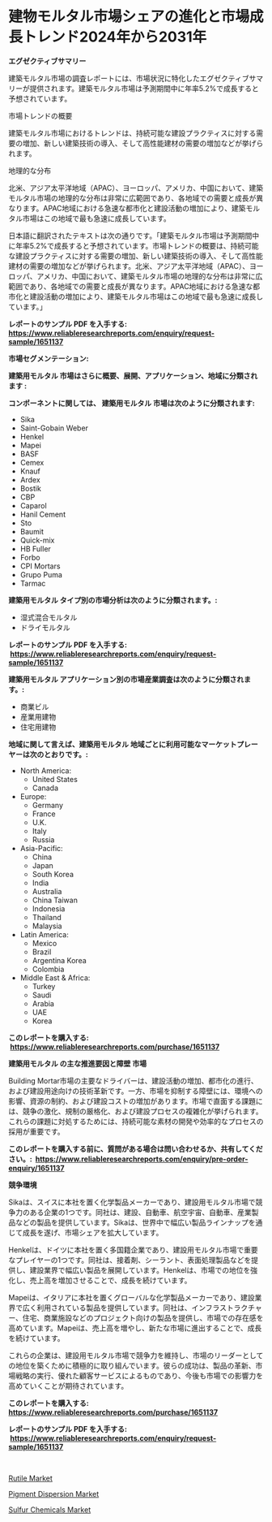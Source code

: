 <p><h1>建物モルタル市場シェアの進化と市場成長トレンド2024年から2031年</h1></p><p><strong>エグゼクティブサマリー</strong></p>
<p><p>建築モルタル市場の調査レポートには、市場状況に特化したエグゼクティブサマリーが提供されます。建築モルタル市場は予測期間中に年率5.2%で成長すると予想されています。</p><p>市場トレンドの概要</p><p>建築モルタル市場におけるトレンドは、持続可能な建設プラクティスに対する需要の増加、新しい建築技術の導入、そして高性能建材の需要の増加などが挙げられます。</p><p>地理的な分布</p><p>北米、アジア太平洋地域（APAC）、ヨーロッパ、アメリカ、中国において、建築モルタル市場の地理的な分布は非常に広範囲であり、各地域での需要と成長が異なります。APAC地域における急速な都市化と建設活動の増加により、建築モルタル市場はこの地域で最も急速に成長しています。</p><p>日本語に翻訳されたテキストは次の通りです。「建築モルタル市場は予測期間中に年率5.2%で成長すると予想されています。市場トレンドの概要は、持続可能な建設プラクティスに対する需要の増加、新しい建築技術の導入、そして高性能建材の需要の増加などが挙げられます。北米、アジア太平洋地域（APAC）、ヨーロッパ、アメリカ、中国において、建築モルタル市場の地理的な分布は非常に広範囲であり、各地域での需要と成長が異なります。APAC地域における急速な都市化と建設活動の増加により、建築モルタル市場はこの地域で最も急速に成長しています。」</p></p>
<p><strong>レポートのサンプル PDF を入手する: <a href="https://www.reliableresearchreports.com/enquiry/request-sample/1651137">https://www.reliableresearchreports.com/enquiry/request-sample/1651137</a></strong></p>
<p><strong>市場セグメンテーション:</strong></p>
<p><strong> 建築用モルタル 市場はさらに概要、展開、アプリケーション、地域に分類されます :</strong></p>
<p><strong>コンポーネントに関しては、 建築用モルタル 市場は次のように分類されます: &nbsp;</strong></p>
<p><ul><li>Sika</li><li>Saint-Gobain Weber</li><li>Henkel</li><li>Mapei</li><li>BASF</li><li>Cemex</li><li>Knauf</li><li>Ardex</li><li>Bostik</li><li>CBP</li><li>Caparol</li><li>Hanil Cement</li><li>Sto</li><li>Baumit</li><li>Quick-mix</li><li>HB Fuller</li><li>Forbo</li><li>CPI Mortars</li><li>Grupo Puma</li><li>Tarmac</li></ul></p>
<p><strong> 建築用モルタル タイプ別の市場分析は次のように分類されます。:</strong></p>
<p><ul><li>湿式混合モルタル</li><li>ドライモルタル</li></ul></p>
<p><strong>レポートのサンプル PDF を入手する: &nbsp;<a href="https://www.reliableresearchreports.com/enquiry/request-sample/1651137">https://www.reliableresearchreports.com/enquiry/request-sample/1651137</a></strong></p>
<p><strong> 建築用モルタル アプリケーション別の市場産業調査は次のように分類されます。:</strong></p>
<p><ul><li>商業ビル</li><li>産業用建物</li><li>住宅用建物</li></ul></p>
<p><strong>地域に関して言えば、建築用モルタル 地域ごとに利用可能なマーケットプレーヤーは次のとおりです。:</strong></p>
<p><ul>
    <li>
        North America:
        <ul>
            <li>United States</li>
            <li>Canada</li>
        </ul>
    </li>
    <li>
        Europe:
        <ul>
            <li>Germany</li>
            <li>France</li>
            <li>U.K.</li>
            <li>Italy</li>
            <li>Russia</li>
        </ul>
    </li>
    <li>
        Asia-Pacific:
        <ul>
            <li>China</li>
            <li>Japan</li>
            <li>South Korea</li>
            <li>India</li>
            <li>Australia</li>
            <li>China Taiwan</li>
            <li>Indonesia</li>
            <li>Thailand</li>
            <li>Malaysia</li>
        </ul>
    </li>
    <li>
        Latin America:
        <ul>
            <li>Mexico</li>
            <li>Brazil</li>
            <li>Argentina Korea</li>
            <li>Colombia</li>
        </ul>
    </li>
    <li>
        Middle East & Africa:
        <ul>
            <li>Turkey</li>
            <li>Saudi</li>
            <li>Arabia</li>
            <li>UAE</li>
            <li>Korea</li>
        </ul>
    </li>
    </ul></p>
<p><strong>このレポートを購入する: &nbsp;<a href="https://www.reliableresearchreports.com/purchase/1651137">https://www.reliableresearchreports.com/purchase/1651137</a></strong></p>
<p><strong>建築用モルタル の主な推進要因と障壁 市場</strong></p>
<p><p>Building Mortar市場の主要なドライバーは、建設活動の増加、都市化の進行、および建設用途向けの技術革新です。一方、市場を抑制する障壁には、環境への影響、資源の制約、および建設コストの増加があります。市場で直面する課題には、競争の激化、規制の厳格化、および建設プロセスの複雑化が挙げられます。これらの課題に対処するためには、持続可能な素材の開発や効率的なプロセスの採用が重要です。</p></p>
<p><strong>このレポートを購入する前に、質問がある場合は問い合わせるか、共有してください。:&nbsp; <a href="https://www.reliableresearchreports.com/enquiry/pre-order-enquiry/1651137">https://www.reliableresearchreports.com/enquiry/pre-order-enquiry/1651137</a></strong></p>
<p><strong>競争環境</strong></p>
<p><p>Sikaは、スイスに本社を置く化学製品メーカーであり、建設用モルタル市場で競争力のある企業の1つです。同社は、建設、自動車、航空宇宙、自動車、産業製品などの製品を提供しています。Sikaは、世界中で幅広い製品ラインナップを通じて成長を遂げ、市場シェアを拡大しています。</p><p>Henkelは、ドイツに本社を置く多国籍企業であり、建設用モルタル市場で重要なプレイヤーの1つです。同社は、接着剤、シーラント、表面処理製品などを提供し、建設業界で幅広い製品を展開しています。Henkelは、市場での地位を強化し、売上高を増加させることで、成長を続けています。</p><p>Mapeiは、イタリアに本社を置くグローバルな化学製品メーカーであり、建設業界で広く利用されている製品を提供しています。同社は、インフラストラクチャー、住宅、商業施設などのプロジェクト向けの製品を提供し、市場での存在感を高めています。Mapeiは、売上高を増やし、新たな市場に進出することで、成長を続けています。</p><p>これらの企業は、建設用モルタル市場で競争力を維持し、市場のリーダーとしての地位を築くために積極的に取り組んでいます。彼らの成功は、製品の革新、市場戦略の実行、優れた顧客サービスによるものであり、今後も市場での影響力を高めていくことが期待されています。</p></p>
<p><strong>このレポートを購入する: &nbsp; <a href="https://www.reliableresearchreports.com/purchase/1651137">https://www.reliableresearchreports.com/purchase/1651137</a></strong></p>
<p><strong>レポートのサンプル PDF を入手する: &nbsp;<a href="https://www.reliableresearchreports.com/enquiry/request-sample/1651137">https://www.reliableresearchreports.com/enquiry/request-sample/1651137</a></strong><strong></strong></p>
<p>&nbsp;</p>
<p><p><a href="https://metal-farmhouse-e95.notion.site/Rutile-Market-Size-Furnishes-Valuable-Information-Encompassing-Market-Share-Market-Trends-and-Proj-92ee3addc1c140b19a0c3847059a6e9f">Rutile Market</a></p><p><a href="https://gratis-rainforest-2ca.notion.site/Global-Pigment-Dispersion-Market-by-Types-Applications-and-Major-Players-with-Regional-Growth-Rat-bf9afc41569042f289e490a6486d8ab1">Pigment Dispersion Market</a></p><p><a href="https://crocus-run-b5a.notion.site/Sulfur-Chemicals-Market-Research-Report-The-Key-To-Successful-Business-Strategy-Forecasted-for-Peri-ab83945a9f23408a9484ec9c4f3fb9bd">Sulfur Chemicals Market</a></p></p>